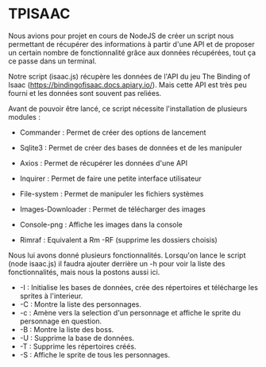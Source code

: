 # TPISAAC

Nous avions pour projet en cours de NodeJS de créer un script nous permettant de récupérer des informations à partir d'une API et de proposer un certain nombre de fonctionnalité grâce aux données récupérées, tout ça ce passe dans un terminal.

Notre script (isaac.js) récupère les données de l'API du jeu The Binding of Isaac (https://bindingofisaac.docs.apiary.io/). Mais cette API est très peu fourni et les données sont souvent pas reliées.

Avant de pouvoir être lancé, ce script nécessite l'installation de plusieurs modules :

* Commander : Permet de créer des options de lancement

* Sqlite3 : Permet de créer des bases de données et de les manipuler

* Axios : Permet de récupérer les données d'une API

* Inquirer : Permet de faire une petite interface utilisateur

* File-system : Permet de manipuler les fichiers systèmes

* Images-Downloader :  Permet de télécharger des images

* Console-png : Affiche les images dans la console

* Rimraf : Equivalent a Rm -RF (supprime les dossiers choisis)

Nous lui avons donné plusieurs fonctionnalités. Lorsqu'on lance le script (node isaac.js) il faudra ajouter derrière un -h pour voir la liste des fonctionnalités, mais nous la postons aussi ici.
* -I : Initialise les bases de données, crée des répertoires et télécharge les sprites à l'interieur.
* -C : Montre la liste des personnages.
* -c : Amène vers la selection d'un personnage et affiche le sprite du personnage en question.
* -B : Montre la liste des boss.
* -U : Supprime la base de données.
* -T : Supprime les répertoires créés.
* -S : Affiche le sprite de tous les personnages.
